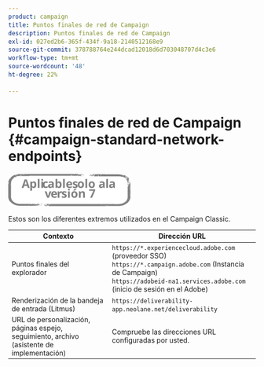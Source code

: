 ```yaml
---
product: campaign
title: Puntos finales de red de Campaign
description: Puntos finales de red de Campaign
exl-id: 027ed2b6-365f-434f-9a18-2140512168e9
source-git-commit: 378788764e244dcad12018d6d703048707d4c3e6
workflow-type: tm+mt
source-wordcount: '48'
ht-degree: 22%

---
```


# Puntos finales de red de Campaign {#campaign-standard-network-endpoints}

![](../../assets/v7-only.svg)

Estos son los diferentes extremos utilizados en el Campaign Classic.

| Contexto | Dirección URL |
|--- |--- |
| Puntos finales del explorador | `https://*.experiencecloud.adobe.com` (proveedor SSO)<br>`https://*.campaign.adobe.com` (Instancia de Campaign)<br>`https://adobeid-na1.services.adobe.com` (inicio de sesión en el Adobe) |
| Renderización de la bandeja de entrada (Litmus) | `https://deliverability-app.neolane.net/deliverability` |
| URL de personalización, páginas espejo, seguimiento, archivo (asistente de implementación) | Compruebe las direcciones URL configuradas por usted. |
